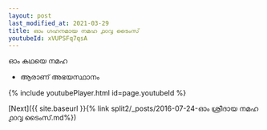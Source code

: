 ```yaml
---
layout: post
last_modified_at: 2021-03-29
title: ഓം ഗഹനമായ നമഹ ൧൦൮ ടൈംസ്
youtubeId: xVUPSFq7qsA
---
```

 
 
 ഓം കഥയെ നമഹ 
 
 -  ആരാണ് അഭയസ്ഥാനം 
 
  
 
  
 
 
 
 
 
 


{% include youtubePlayer.html id=page.youtubeId %}
 
[Next]({{ site.baseurl }}{% link  split2/_posts/2016-07-24-ഓം ശ്രീദായ നമഹ ൧൦൮ ടൈംസ്.md%})
 
